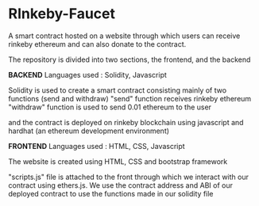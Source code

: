 # RInkeby-Faucet
A smart contract hosted on a website through which users can receive rinkeby ethereum and can also donate to the contract.

The repository is divided into two sections, the frontend, and the backend

**BACKEND**
Languages used : Solidity, Javascript

Solidity is used to create a smart contract consisting mainly of two functions (send and withdraw)
"send" function receives rinkeby ethereum
"withdraw" function is used to send 0.01 ethereum to the user

and the contract is deployed on rinkeby blockchain using javascript and hardhat (an ethereum development environment)

**FRONTEND**
Languages used : HTML, CSS, Javascript

The website is created using HTML, CSS and bootstrap framework

"scripts.js" file is attached to the front through which we interact with our contract using ethers.js. We use the contract address and ABI of our 
deployed contract to use the functions made in our solidity file
